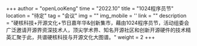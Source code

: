 ﻿+++
author = "openLooKeng"
time = "2022.10" 
title = "1024程序员节" 
location = "待定" 
tag = "会议"
img = "" 
img_mobile = ''
link = ""
description = "硬核科技+开源文化+节日嘉年华&创新集市，藉由1024程序员节，活动组委会广泛邀请开源界资深技术人，顶尖学术界、知名开源社区和创新开源硬件的技术精英汇聚于此，共谱硬核科技与开源文化大图谱。"
weight = 2
+++
